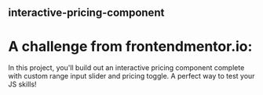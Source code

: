 ## interactive-pricing-component
# A challenge from frontendmentor.io: 
In this project, you'll build out an interactive pricing component complete with custom range input slider and pricing toggle. A perfect way to test your JS skills!
